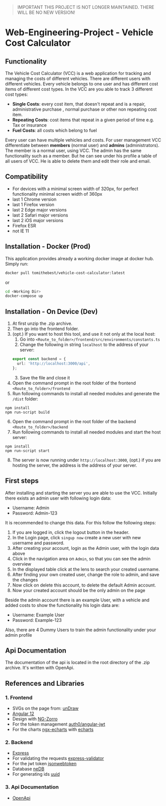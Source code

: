 > IMPORTANT
> THIS PROJECT IS NOT LONGER MAINTAINED. THERE WILL BE NO NEW VERSION!

# Web-Engineering-Project - Vehicle Cost Calculator

## Functionality

The Vehicle Cost Calculator (VCC) is a web application for tracking and managing the costs
of different vehicles. There are different users with different vehicles. Every vehicle
belongs to one user and has different cost items of different cost types. In the VCC are you
able to track 3 different cost types:

- **Single Costs**: every cost item, that doesn't repeat and is a repair, administrative purchase
, normal purchase or other non repeating cost item.
- **Repeating Costs**: cost items that repeat in a given period of time e.g. Tax or insurance
- **Fuel Costs**: all costs which belong to fuel

Every user can have multiple vehicles and costs. For user management VCC differentiate between 
**members** (normal user) and **admins** (administrators). The member is a normal user,
using VCC. The admin has the same functionality such as a member. But he can see under his profile
a table of all users of VCC. He is able to delete them and edit their role and email.

## Compatibility

- For devices with a minimal screen width of 320px, for perfect functionality minimal screen width of 360px
- last 1 Chrome version
- last 1 Firefox version
- last 2 Edge major versions
- last 2 Safari major versions
- last 2 iOS major versions
- Firefox ESR
- not IE 11

## Installation - Docker (Prod)

This application provides already a working docker image at docker hub. Simply run:

```sh
docker pull tomithebest/vehicle-cost-calculator:latest
```

or 

```sh
cd <Working Dir>
docker-compose up
```

## Installation - On Device (Dev)

1. At first unzip the .zip archive. 
2. Then go into the frontend folder.
3. (opt.) If you want to host this tool, and use it not only at the local host:
   1. Go into ``<Route_to_folder>/frontend/src/environments/constants.ts``
   2. Change the following in string ``localhost`` to the address of your server:
    ```typescript
    export const backend = {
      url: 'http://localhost:3000/api',
    };
    ```
   3. Save the file and close it
4. Open the command prompt in the root folder of the frontend ``<Route_to_folder>/frontend``
5. Run following commands to install all needed modules and generate the ``/dist`` folder:
```commandline
npm install
npm run-script build
```
6. Open the command prompt in the root folder of the backend ``<Route_to_folder>/backend``
7. Run following commands to install all needed modules and start the host server:
```commandline
npm install
npm run-script start
```
8. The server is now running under ``http://localhost:3000``, (opt.) if you are hosting the server, the address is
the address of your server.

## First steps

After installing and starting the server you are able to use the VCC. Initially there exists an admin user with following
login data:
- Username: Admin
- Password: Admin-123

It is recommended to change this data. For this follow the following steps:
1. If you are logged in, click the logout button in the header.
2. In the Login page, click ``singup now`` create a new user with new username and password.
3. After creating your account, login as the Admin user, with the login data above
4. Click in the navigation area on ``Admin``, so that you can see the admin overview
5. In the displayed table click at the lens to search your created username.
6. After finding your own created user, change the role to admin, and save the changes
7. Now click on delete this account, to delete the default Admin account.
8. Now your created account should be the only admin on the page

Beside the admin account there is an example User, with a vehicle and added costs to show the functionality
his login data are:
- Username: Example User
- Password: Example-123

Also, there are 4 Dummy Users to train the admin functionality under your admin profile

## Api Documentation

The documentation of the api is located in the root directory of the .zip archive. It's written with
OpenApi.

## References and Libraries

### 1. Frontend

- SVGs on the page from: [unDraw](https://undraw.co/)
- [Angular 12](https://angular.io/)
- Design with [NG-Zorro](https://ng.ant.design/docs/introduce/en)
- For the token management [auth0/angular-jwt](https://www.npmjs.com/package/@auth0/angular-jwt)
- For the charts [ngx-echarts](https://xieziyu.github.io/ngx-echarts/api-doc/overview.html) 
with [echarts](https://echarts.apache.org/en/index.html)

### 2. Backend

- [Express](https://expressjs.com/)
- For validating the requests [express-validator](https://express-validator.github.io/docs/)
- For the jwt token [jsonwebtoken](https://www.npmjs.com/package/jsonwebtoken)
- Database [neDB](https://github.com/louischatriot/nedb)
- For generating ids [uuid](https://www.npmjs.com/package/uuid)

### 3. Api Documentation

- [OpenApi](https://swagger.io/specification/)
